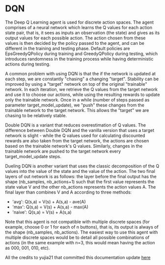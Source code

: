 # DQN

The Deep Q Learning agent is used for discrete action spaces. The agent comprises of a neural network which learns the Q values for each action state pair, that is, it sees as inputs an observation (the state) and gives as its output values for each possible action. The action chosen from these values is then decided by the policy passed to the agent, and can be different in the training and testing phase. Default policies are EpsGreedyQPolicy during training and GreedyQPolicy during testing, which introduces randomness in the training process while having deterministic actions during testing.

A common problem with using DQN is that the if the network is updated at each step, we are constantly "chasing" a changing "target". Stability can be improved by using a "target" network on top of the original "trainable" network. In each iteration, we retrieve the Q values from the target network and use it to choose our actions, while using the resulting rewards to update only the trainable network. Once in a while (number of steps passed as parameter target_model_update), we "push" these changes from the trainable network to the target network. This allows the "target" we are chasing to be relatively stable.

Double DQN is a variant that reduces overestimation of Q values. The difference between Double DQN and the vanilla version that uses a target network is slight - while the Q values used for calculating discounted rewards are also taken from the target network, the actions are chosen based on the trainable network's Q values. Similarly, changes in the trainable network are pushed to the target network every target_model_update steps.

Dueling DQN is another variant that uses the classic decomposition of the Q values into the value of the state and the value of the action. The two final layers of out network is as follows: the layer before the final output has the shape (nb_samples, nb_actions+1) such that the first value represents the state value V and the other nb_actions represents the action values A. The final layer than combines V and A according to three methods:
- 'avg': Q(s,a) = V(s) + A(s,a) - ave(A)
- 'max': Q(s,a) = V(s) + A(s,a) - max(A)
- 'naive': Q(s,a) = V(s) + A(s,a)

Note that this agent is not compatible with multiple discrete spaces (for example, choose 0 or 1 for each of n buttons), that is, its output is always of the shape (nb_samples, nb_actions). The easiest way to use this agent with multiple discrete spaces would be to detail all possible combinations of actions (in the same example with n=3, this would mean having the action as 000, 001, 010, etc).

All the credits to yujia21 that committed this documentation update [here](https://github.com/keras-rl/keras-rl/pull/331/commits/bcfd6a3a73d28cbb30acf43fc19d1f038ca3a5b6#)